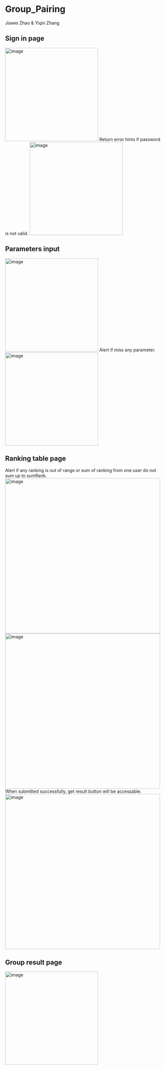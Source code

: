 # Group_Pairing
Jiawei Zhao & Yiqin Zhang

## Sign in page
<img width="300" alt="image" src="https://user-images.githubusercontent.com/59852184/198175073-60bd2120-371b-48ec-9802-b5f892d89cf6.png">  
Return error hints if password is not valid.  
<img width="300" alt="image" src="https://user-images.githubusercontent.com/59852184/198175116-849dd49b-7d3e-4ed4-9ca1-b55b4ca25e26.png">

## Parameters input
<img width="300" alt="image" src="https://user-images.githubusercontent.com/59852184/198175160-a16bb7ff-5681-47b6-ac36-d86c16cbe1a8.png">
Alert if miss any parameter.   
<img width="300" alt="image" src="https://user-images.githubusercontent.com/59852184/198175205-424195b2-3c36-491e-8846-1cb01cbc2c4d.png">

## Ranking table page
Alert if any ranking is out of range or sum of ranking from one user do not sum up to sumRank.
<img width="500" alt="image" src="https://user-images.githubusercontent.com/59852184/198175260-907d8709-edea-4608-81cc-cb848a333438.png">  
<img width="500" alt="image" src="https://user-images.githubusercontent.com/59852184/198175630-81001d4f-65b6-4881-9260-c0a3b3957b19.png">  
When submitted successfully, get result button will be accessable.  
<img width="500" alt="image" src="https://user-images.githubusercontent.com/59852184/198175755-5acfc640-ae43-470e-91ea-4a330f51feb3.png">

## Group result page
<img width="300" alt="image" src="https://user-images.githubusercontent.com/59852184/198175786-988f703b-c4de-4b21-9aa0-15d721f87ec0.png">
